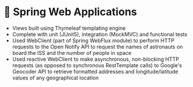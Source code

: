 # 🍃 Spring Web Applications
* Views built using Thymeleaf templating engine
* Complete with unit (JUnit5), integration (MockMVC) and functional tests
* Used WebClient (part of Spring WebFlux module) to perform HTTP requests to the Open Notify API to request the names of astronauts on board the ISS and the number of people in space
* Used reactive WebClient to make asynchronous, non-blocking HTTP requests (as opposed to synchronous RestTemplate calls) to Google's Geocoder API to retrieve formatted addresses and longitude/latitude values of any geographical location
